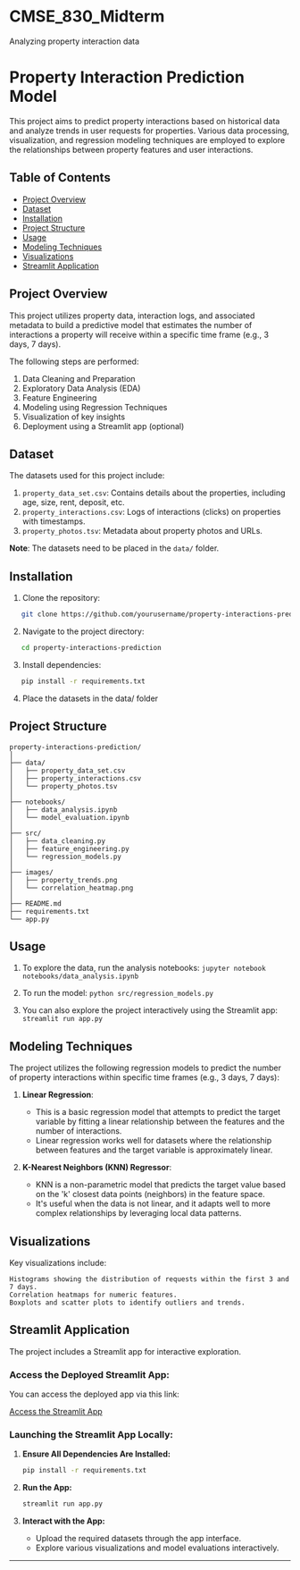 # CMSE_830_Midterm
Analyzing property interaction data

# Property Interaction Prediction Model

This project aims to predict property interactions based on historical data and analyze trends in user requests for properties. Various data processing, visualization, and regression modeling techniques are employed to explore the relationships between property features and user interactions.

## Table of Contents
- [Project Overview](#project-overview)
- [Dataset](#dataset)
- [Installation](#installation)
- [Project Structure](#project-structure)
- [Usage](#usage)
- [Modeling Techniques](#modeling-techniques)
- [Visualizations](#visualizations)
- [Streamlit Application](#streamlit-application)


## Project Overview
This project utilizes property data, interaction logs, and associated metadata to build a predictive model that estimates the number of interactions a property will receive within a specific time frame (e.g., 3 days, 7 days).

The following steps are performed:
1. Data Cleaning and Preparation
2. Exploratory Data Analysis (EDA)
3. Feature Engineering
4. Modeling using Regression Techniques
5. Visualization of key insights
6. Deployment using a Streamlit app (optional)

## Dataset
The datasets used for this project include:
1. `property_data_set.csv`: Contains details about the properties, including age, size, rent, deposit, etc.
2. `property_interactions.csv`: Logs of interactions (clicks) on properties with timestamps.
3. `property_photos.tsv`: Metadata about property photos and URLs.

**Note**: The datasets need to be placed in the `data/` folder.

## Installation

1. Clone the repository:
```bash
   git clone https://github.com/yourusername/property-interactions-prediction.git
```

2. Navigate to the project directory:
```bash
   cd property-interactions-prediction
```

3. Install dependencies:
```bash
   pip install -r requirements.txt
```


4. Place the datasets in the data/ folder

## Project Structure
```
property-interactions-prediction/
│
├── data/
│   ├── property_data_set.csv
│   ├── property_interactions.csv
│   └── property_photos.tsv
│
├── notebooks/
│   ├── data_analysis.ipynb
│   └── model_evaluation.ipynb
│
├── src/
│   ├── data_cleaning.py
│   ├── feature_engineering.py
│   └── regression_models.py
│
├── images/
│   ├── property_trends.png
│   └── correlation_heatmap.png
│
├── README.md
├── requirements.txt
└── app.py
```

## Usage

1. To explore the data, run the analysis notebooks:
    ``` jupyter notebook notebooks/data_analysis.ipynb ```

2. To run the model:
    ``` python src/regression_models.py ```

3. You can also explore the project interactively using the Streamlit app:
    ``` streamlit run app.py ```

## Modeling Techniques

The project utilizes the following regression models to predict the number of property interactions within specific time frames (e.g., 3 days, 7 days):

1. **Linear Regression**:
   - This is a basic regression model that attempts to predict the target variable by fitting a linear relationship between the features and the number of interactions.
   - Linear regression works well for datasets where the relationship between features and the target variable is approximately linear.

2. **K-Nearest Neighbors (KNN) Regressor**:
   - KNN is a non-parametric model that predicts the target value based on the 'k' closest data points (neighbors) in the feature space.
   - It's useful when the data is not linear, and it adapts well to more complex relationships by leveraging local data patterns.

## Visualizations

Key visualizations include:

    Histograms showing the distribution of requests within the first 3 and 7 days.
    Correlation heatmaps for numeric features.
    Boxplots and scatter plots to identify outliers and trends.

## Streamlit Application

The project includes a Streamlit app for interactive exploration. 

### **Access the Deployed Streamlit App:**
You can access the deployed app via this link:

[Access the Streamlit App](https://cmse830midterm-hfdqwxewd6ygcbdtrzhnxh.streamlit.app/)

### **Launching the Streamlit App Locally:**

1. **Ensure All Dependencies Are Installed:**
    ```bash
    pip install -r requirements.txt
    ```

2. **Run the App:**
    ```bash
    streamlit run app.py
    ```

3. **Interact with the App:**
    - Upload the required datasets through the app interface.
    - Explore various visualizations and model evaluations interactively.

---
